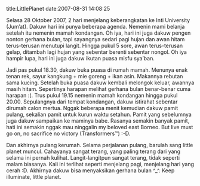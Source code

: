 title:LittlePlanet
date:2007-08-31 14:08:25

<p class="MsoNormal">
 Selasa 28 Oktober 2007, 2 hari menjelang keberangkatan ke Inti  University (Jum&#8217;at). Dakuw hari ini punya beberapa agenda. Nemenin mami belanja setelah itu nemenin mamah kondangan. Oh iya, hari ini juga dakuw pengen nonton gerhana bulan, tapi sayangnya sedari pagi hujan dan awan hitam terus-terusan menutupi langit. Hingga pukul 5 sore, awan terus-terusan gelap, ditambah lagi hujan yang sebentar berenti sebentar nongol. Oh iya hampir lupa, hari ini juga dakuw ikutan puasa misfu sya&#8217;ban.
</p>
<p class="MsoNormal">
 Jadi pas pukul 18.30, dakuw buka puasa di rumah mamah. Menunya enak tenan rek, sayur kangkung + mie goreng + ikan asin. Makannya rebutan sama kucing. Setelah buka puasa dakuw kembali melongok keluar, awannya masih hitam. Sepertinya harapan melihat gerhana bulan benar-benar cuma harapan :(. Trus pukul 19.15 nemenin mamah kondangan hingga pukul 20.00. Sepulangnya dari tempat kondangan, dakuw istirahat sebentar dirumah calon mertua. Nggak beberapa menit kemudian dakuw pamit pulang, sekalian pamit untuk kurun waktu setahun. Pamit yang sebelumnya juga dakuw sampaikan ke maminya babe. Rasanya semakin banyak pamit, hati ini semakin nggak mau ninggalin my beloved east Borneo. But live must go on, no sacrifice no victory (Transformers&#8482;) :-D.
</p>
<p class="MsoNormal">
 Dan akhirnya pulang kerumah. Selama perjalanan pulang, barulah sang little planet muncul. Cahayanya sangat terang, yang paling terang dari yang selama ini pernah kulihat. Langit-langitpun sangat terang, tidak seperti malam biasanya. Kali ini terlihat seperti menjelang pagi, menjelang hari yang cerah :D. Akhirnya dakuw bisa menyaksikan gerhana bulan ^_^.
Keep illuminate, little planet.
</p>